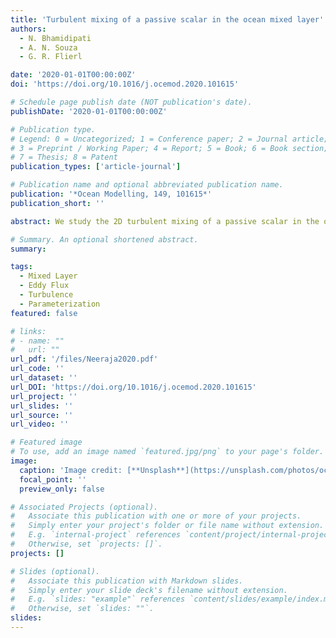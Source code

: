 ```yaml
---
title: 'Turbulent mixing of a passive scalar in the ocean mixed layer'
authors:
  - N. Bhamidipati
  - A. N. Souza
  - G. R. Flierl

date: '2020-01-01T00:00:00Z'
doi: 'https://doi.org/10.1016/j.ocemod.2020.101615'

# Schedule page publish date (NOT publication's date).
publishDate: '2020-01-01T00:00:00Z'

# Publication type.
# Legend: 0 = Uncategorized; 1 = Conference paper; 2 = Journal article;
# 3 = Preprint / Working Paper; 4 = Report; 5 = Book; 6 = Book section;
# 7 = Thesis; 8 = Patent
publication_types: ['article-journal']

# Publication name and optional abbreviated publication name.
publication: '*Ocean Modelling, 149, 101615*'
publication_short: ''

abstract: We study the 2D turbulent mixing of a passive scalar in the ocean mixed layer. As an example, we examine a steady-state convective mixed layer in which the boundary conditions are chosen so that the system reaches a dynamical equilibrium. In this idealized case, we parameterize the horizontally and temporally averaged fluxes as a functional of the horizontally and temporally averaged property gradients. Here, ⟨w′c′⟩=−∫dz′K(z|z′)∂⟨c⟩/∂z′, where K(z|z′) is the eddy diffusivity kernel which describes the vertical transport by eddies at any vertical location z. The full kernel K(z|z′) is computed by adding passive scalars to a buoyancy-driven flow field in a 2D DNS of the ocean surface layer. This functional form of the eddy diffusivity highlights both local and non-local effects of the mixing of a passive scalar, and is based on an unapproximated representation of the idealized physics. This type of formulation can be further extended to other problems in turbulence concerning the mixing of a passive scalar to determine a parameterization based on an accurate representation of ocean physics.

# Summary. An optional shortened abstract.
summary: 

tags:
  - Mixed Layer
  - Eddy Flux
  - Turbulence
  - Parameterization
featured: false

# links:
# - name: ""
#   url: ""
url_pdf: '/files/Neeraja2020.pdf'
url_code: ''
url_dataset: ''
url_DOI: 'https://doi.org/10.1016/j.ocemod.2020.101615'
url_project: ''
url_slides: ''
url_source: ''
url_video: ''

# Featured image
# To use, add an image named `featured.jpg/png` to your page's folder.
image:
  caption: 'Image credit: [**Unsplash**](https://unsplash.com/photos/ocean)'
  focal_point: ''
  preview_only: false

# Associated Projects (optional).
#   Associate this publication with one or more of your projects.
#   Simply enter your project's folder or file name without extension.
#   E.g. `internal-project` references `content/project/internal-project/index.md`.
#   Otherwise, set `projects: []`.
projects: []

# Slides (optional).
#   Associate this publication with Markdown slides.
#   Simply enter your slide deck's filename without extension.
#   E.g. `slides: "example"` references `content/slides/example/index.md`.
#   Otherwise, set `slides: ""`.
slides:
---
```

